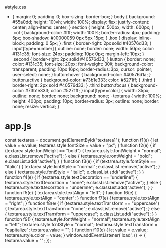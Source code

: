 #style.css
* {
    margin: 0;
    padding: 0;
    box-sizing: border-box;
}
body {
    background: #55a0dd;
    height: 100vh;
    width: 100%;
    display: flex;
    justify-content: center;
    align-items: center;
}
section {
    height: 500px;
    width: 600px;
}
.col {
    background-color: #fff;
    width: 100%;
    border-radius: 4px;
    padding: 5px;
    box-shadow: #00000059 0px 5px 15px;
}
.box {
    display: inline-block;
    padding: 0 5px;
}
.first {
    border-right: 2px solid #40576d33;
}
input[type=number] {
    outline: none;
    border: none;
    width: 50px;
    color: #131c35;
    font-size: 24px;
    padding: 10px 0px;
    margin-left: 10px;
}
.second {
    border-right: 2px solid #40576d33;
}
button {
    border: none;
    color: #131c35;
    font-size: 20px;
    font-weight: 300;
    background-color: transparent;
    padding: 10px 16px;
    border-radius: 3px;
    cursor: pointer;
    user-select: none;
}
button:hover {
    background-color: #40576d1a;
}
button.active {
    background-color: #73b1e333;
    color: #5271ff;
}
.third {
    border-right: 2px solid #40576d33;
}
.third button:focus {
    background-color: #73b1e333;
    color: #5271ff;
}
input[type=color] {
    width: 35px;
    outline: none;
    border: none;
    background: none;
}
textarea {
    width: 100%;
    height: 400px;
    padding: 10px;
    border-radius: 3px;
    outline: none;
    border: none;
    resize: vertical;
}







# app.js
const textarea = document.getElementById("textarea1");
function f1(e) {
    let value = e.value;
    textarea.style.fontSize = value + "px";
}
function f2(e) {
    if (textarea.style.fontWeight == "bold") {
        textarea.style.fontWeight = "normal";
        e.classList.remove("active");
    }
    else {
        textarea.style.fontWeight = "bold";
        e.classList.add("active");
    }
}
function f3(e) {
    if (textarea.style.fontStyle == "italic") {
        textarea.style.fontStyle = "normal";
        e.classList.remove("active");
    }
    else {
        textarea.style.fontStyle = "italic";
        e.classList.add("active");
    }
}
function f4(e) {
    if (textarea.style.textDecoration == "underline") {
        textarea.style.textDecoration = "none";
        e.classList.remove("active");
    }
    else {
        textarea.style.textDecoration = "underline";
        e.classList.add("active");
    }
}
function f5(e) {
    textarea.style.textAlign = "left";
}
function f6(e) {
    textarea.style.textAlign = "center";
}
function f7(e) {
    textarea.style.textAlign = "right";
}
function f8(e) {
    if (textarea.style.textTransform == "uppercase") {
        textarea.style.textTransform = "none";
        e.classList.remove("active");
    }
    else {
        textarea.style.textTransform = "uppercase";
        e.classList.add("active");
    }
}
function f9() {
    textarea.style.fontWeight = "normal";
    textarea.style.textAlign = "left";
    textarea.style.fontStyle = "normal";
    textarea.style.textTransform = "capitalize";
    textarea.value = "";
}
function f10(e) {
    let value = e.value;
    textarea.style.color = value;
}
window.addEventListener('load', () => {
    textarea.value = "";
});
